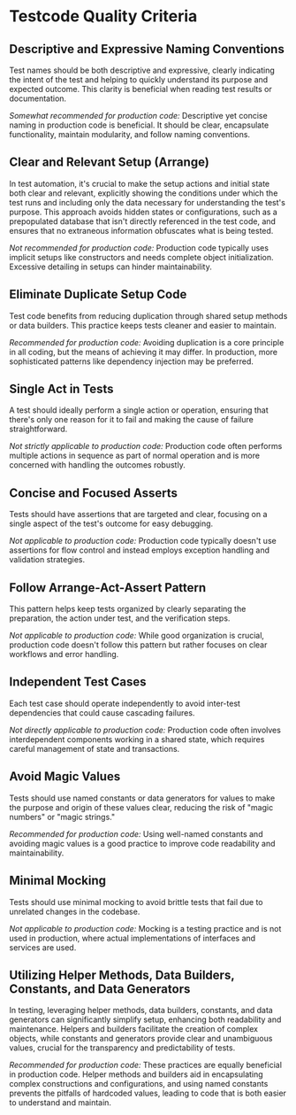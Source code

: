 # Testcode Quality Criteria

## Descriptive and Expressive Naming Conventions

Test names should be both descriptive and expressive, clearly indicating the intent of the test and helping to quickly understand its purpose and expected outcome. This clarity is beneficial when reading test results or documentation.

_Somewhat recommended for production code:_ Descriptive yet concise naming in production code is beneficial. It should be clear, encapsulate functionality, maintain modularity, and follow naming conventions.

## Clear and Relevant Setup (Arrange)

In test automation, it's crucial to make the setup actions and initial state both clear and relevant, explicitly showing the conditions under which the test runs and including only the data necessary for understanding the test's purpose. This approach avoids hidden states or configurations, such as a prepopulated database that isn't directly referenced in the test code, and ensures that no extraneous information obfuscates what is being tested.

_Not recommended for production code:_ Production code typically uses implicit setups like constructors and needs complete object initialization. Excessive detailing in setups can hinder maintainability.

## Eliminate Duplicate Setup Code

Test code benefits from reducing duplication through shared setup methods or data builders. This practice keeps tests cleaner and easier to maintain.

_Recommended for production code:_ Avoiding duplication is a core principle in all coding, but the means of achieving it may differ. In production, more sophisticated patterns like dependency injection may be preferred.

## Single Act in Tests

A test should ideally perform a single action or operation, ensuring that there's only one reason for it to fail and making the cause of failure straightforward.

_Not strictly applicable to production code:_ Production code often performs multiple actions in sequence as part of normal operation and is more concerned with handling the outcomes robustly.

## Concise and Focused Asserts

Tests should have assertions that are targeted and clear, focusing on a single aspect of the test's outcome for easy debugging.

_Not applicable to production code:_ Production code typically doesn't use assertions for flow control and instead employs exception handling and validation strategies.

## Follow Arrange-Act-Assert Pattern

This pattern helps keep tests organized by clearly separating the preparation, the action under test, and the verification steps.

_Not applicable to production code:_ While good organization is crucial, production code doesn't follow this pattern but rather focuses on clear workflows and error handling.

## Independent Test Cases

Each test case should operate independently to avoid inter-test dependencies that could cause cascading failures.

_Not directly applicable to production code:_ Production code often involves interdependent components working in a shared state, which requires careful management of state and transactions.

## Avoid Magic Values

Tests should use named constants or data generators for values to make the purpose and origin of these values clear, reducing the risk of "magic numbers" or "magic strings."

_Recommended for production code:_ Using well-named constants and avoiding magic values is a good practice to improve code readability and maintainability.

## Minimal Mocking

Tests should use minimal mocking to avoid brittle tests that fail due to unrelated changes in the codebase.

_Not applicable to production code:_ Mocking is a testing practice and is not used in production, where actual implementations of interfaces and services are used.

## Utilizing Helper Methods, Data Builders, Constants, and Data Generators

In testing, leveraging helper methods, data builders, constants, and data generators can significantly simplify setup, enhancing both readability and maintenance. Helpers and builders facilitate the creation of complex objects, while constants and generators provide clear and unambiguous values, crucial for the transparency and predictability of tests.

_Recommended for production code:_ These practices are equally beneficial in production code. Helper methods and builders aid in encapsulating complex constructions and configurations, and using named constants prevents the pitfalls of hardcoded values, leading to code that is both easier to understand and maintain.
